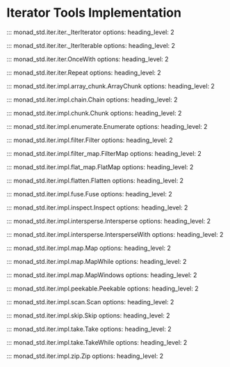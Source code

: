 # Iterator Tools Implementation

::: monad_std.iter.iter._IterIterator
    options:
        heading_level: 2

::: monad_std.iter.iter._IterIterable
    options:
        heading_level: 2

::: monad_std.iter.iter.OnceWith
    options:
        heading_level: 2

::: monad_std.iter.iter.Repeat
    options:
        heading_level: 2

::: monad_std.iter.impl.array_chunk.ArrayChunk
    options:
        heading_level: 2

::: monad_std.iter.impl.chain.Chain
    options:
        heading_level: 2

::: monad_std.iter.impl.chunk.Chunk
    options:
        heading_level: 2

::: monad_std.iter.impl.enumerate.Enumerate
    options:
        heading_level: 2

::: monad_std.iter.impl.filter.Filter
    options:
        heading_level: 2

::: monad_std.iter.impl.filter_map.FilterMap
    options:
        heading_level: 2

::: monad_std.iter.impl.flat_map.FlatMap
    options:
        heading_level: 2

::: monad_std.iter.impl.flatten.Flatten
    options:
        heading_level: 2

::: monad_std.iter.impl.fuse.Fuse
    options:
        heading_level: 2

::: monad_std.iter.impl.inspect.Inspect
    options:
        heading_level: 2

::: monad_std.iter.impl.intersperse.Intersperse
    options:
        heading_level: 2

::: monad_std.iter.impl.intersperse.IntersperseWith
    options:
        heading_level: 2

::: monad_std.iter.impl.map.Map
    options:
        heading_level: 2

::: monad_std.iter.impl.map.MapWhile
    options:
        heading_level: 2

::: monad_std.iter.impl.map.MapWindows
    options:
        heading_level: 2

::: monad_std.iter.impl.peekable.Peekable
    options:
        heading_level: 2

::: monad_std.iter.impl.scan.Scan
    options:
        heading_level: 2

::: monad_std.iter.impl.skip.Skip
    options:
        heading_level: 2

::: monad_std.iter.impl.take.Take
    options:
        heading_level: 2

::: monad_std.iter.impl.take.TakeWhile
    options:
        heading_level: 2

::: monad_std.iter.impl.zip.Zip
    options:
        heading_level: 2
